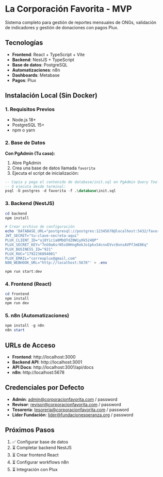 # La Corporación Favorita - MVP

Sistema completo para gestión de reportes mensuales de ONGs, validación de indicadores y gestión de donaciones con pagos Plux.

## Tecnologías
- **Frontend**: React + TypeScript + Vite
- **Backend**: NestJS + TypeScript  
- **Base de datos**: PostgreSQL
- **Automatizaciones**: n8n
- **Dashboards**: Metabase
- **Pagos**: Plux

## Instalación Local (Sin Docker)

### 1. Requisitos Previos
- Node.js 18+ 
- PostgreSQL 15+
- npm o yarn

### 2. Base de Datos

**Con PgAdmin (Tu caso):**
1. Abre PgAdmin
2. Crea una base de datos llamada `favorita`
3. Ejecuta el script de inicialización:

```sql
-- Copia y pega el contenido de database/init.sql en PgAdmin Query Tool
-- O ejecuta desde terminal:
psql -U postgres -d favorita -f .\database\init.sql
```

### 3. Backend (NestJS)
```powershell
cd backend
npm install

# Crear archivo de configuración
echo 'DATABASE_URL="postgresql://postgres:12345678@localhost:5432/favorita"
JWT_SECRET="tu-clave-secreta-aqui"
PLUX_CLIENT_ID="uj8Yic1a8MbQTdZ0W1yXk524QP"
PLUX_SECRET_KEY="7nG9a6srN5sOHHngRekJo1pkxS4cnxEVvc0xnsAVPfJmE8Kq"
PLUX_BUSINESS_ID="921"
PLUX_RUC="1792236894001"
PLUX_EMAIL="correoplux@gmail.com"
N8N_WEBHOOK_URL="http://localhost:5678"' > .env

npm run start:dev
```

### 4. Frontend (React)
```powershell
cd frontend  
npm install
npm run dev
```

### 5. n8n (Automatizaciones)
```powershell
npm install -g n8n
n8n start
```

## URLs de Acceso
- **Frontend**: http://localhost:3000
- **Backend API**: http://localhost:3001
- **API Docs**: http://localhost:3001/api/docs
- **n8n**: http://localhost:5678

## Credenciales por Defecto
- **Admin**: admin@corporacionfavorita.com / password
- **Revisor**: revisor@corporacionfavorita.com / password  
- **Tesorería**: tesoreria@corporacionfavorita.com / password
- **Líder Fundación**: lider@fundacionesperanza.org / password

## Próximos Pasos
1. ✅ Configurar base de datos
2. ⏳ Completar backend NestJS
3. ⏳ Crear frontend React
4. ⏳ Configurar workflows n8n
5. ⏳ Integración con Plux